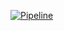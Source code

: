 [![Pipeline](https://github.com/davidvanlaatum/dvnetos/actions/workflows/pipeline.yml/badge.svg)](https://github.com/davidvanlaatum/dvnetos/actions/workflows/pipeline.yml)
